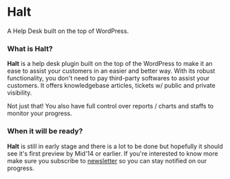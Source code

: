 Halt
===

A Help Desk built on the top of WordPress.

### What is Halt?
**Halt** is a help desk plugin built on the top of the WordPress to make it an ease to assist your customers in an easier and better way. With its robust functionality, you don't need to pay third-party softwares to assist your customers. It offers knowledgebase articles, tickets w/ public and private visibility.

Not just that! You also have full control over reports / charts and staffs to monitor your progress.

### When it will be ready?
**Halt** is still in early stage and there is a lot to be done but hopefully it should see it's first preview by Mid'14 or earlier. If you're interested to know more make sure you subscribe to [newsletter](//halt.io) so you can stay notified on our progress.
